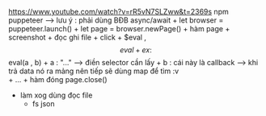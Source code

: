 https://www.youtube.com/watch?v=rR5vN7SLZww&t=2369s
npm puppeteer 
        --> lưu ý : phải dùng BĐB async/await
    + let browser = puppeteer.launch()
    + let page = browser.newPage()
    + hàm page 
        + screenshot
        + đọc ghi file 
        + click 
        + $eval , $$eval 
            + ex: $$eval(a , b)
                + a : "..."
                        --> điền selector cần lấy
                + b : cái này là callback 
                        --> khi trả data nó ra mảng nên tiếp sẽ dùng map để tìm :v  
        + ...
    + hàm đóng page.close()

+ làm xog dùng đọc file 
    + fs json